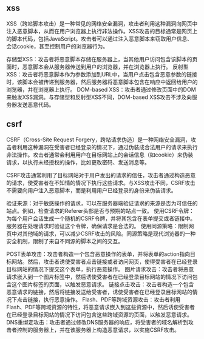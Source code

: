 ## xss
XSS（跨站脚本攻击）是一种常见的网络安全漏洞，攻击者利用这种漏洞向网页中注入恶意脚本，从而在用户浏览器上执行非法操作。XSS攻击的目标通常是网页上的脚本代码，包括JavaScript。攻击者可以通过注入恶意脚本来窃取用户信息、会话cookie，甚至控制用户的浏览器行为。

存储型XSS：攻击者将恶意脚本存储在服务器上，当其他用户访问包含该脚本的页面时，恶意脚本会从服务器传送到用户的浏览器，并在浏览器上执行。
反射型XSS：攻击者将恶意脚本作为参数添加到URL中，当用户点击包含恶意参数的链接时，该脚本会被传递到服务器，然后服务器将恶意脚本包含在响应中返回给用户的浏览器，并在浏览器上执行。
DOM-based XSS：攻击者通过修改页面中的DOM来触发XSS漏洞。与存储型和反射型XSS不同，DOM-based XSS攻击不涉及向服务器发送恶意代码。

## csrf
CSRF（Cross-Site Request Forgery，跨站请求伪造）是一种网络安全漏洞，攻击者利用这种漏洞在受害者已经登录的情况下，通过伪装成合法用户的请求来执行非法操作。攻击者通常会利用用户在目标网站上的会话信息（如cookie）来伪装请求，以执行未经授权的操作，比如更改密码、发送消息等。

CSRF攻击通常利用了目标网站对于用户发出的请求的信任，攻击者通过构造恶意的请求，使受害者在不知情的情况下执行这些请求。与XSS攻击不同，CSRF攻击不需要向用户注入恶意脚本，而是利用用户已经登录的身份来伪装请求。

验证来源：对于敏感操作的请求，可以在服务器端验证请求的来源是否为可信任的站点。例如，检查请求的Referer头部是否与预期的站点一致。
使用CSRF令牌：为每个用户会话生成一个随机的CSRF令牌，并将其包含在表单提交或者链接中。服务器在处理请求时验证这个令牌，确保请求是合法的。
使用同源策略：限制网页中对其他域的请求，可以减少CSRF攻击的风险。同源策略是现代浏览器的一种安全机制，限制了来自不同源的脚本之间的交互。

POST表单攻击：攻击者构造一个包含恶意操作的表单，并将表单的action指向目标网站。然后，攻击者诱使受害者点击链接或者访问网页，使得受害者在已经登录目标网站的情况下提交这个表单，执行恶意操作。
图片请求攻击：攻击者将恶意请求嵌入到一个图片标签中，然后诱使受害者在已经登录目标网站的情况下访问包含这个图片标签的页面，以触发恶意请求。
链接点击攻击：攻击者构造一个包含恶意请求的链接，然后将链接发送给受害者，诱使受害者在已经登录目标网站的情况下点击链接，执行恶意操作。
Flash、PDF等跨域资源攻击：攻击者利用Flash、PDF等跨域资源的特性，将恶意请求嵌入到这些资源中，然后诱使受害者在已经登录目标网站的情况下访问包含这些跨域资源的页面，以触发恶意请求。
DNS重绑定攻击：攻击者通过修改DNS服务器的响应，将受害者的域名解析到攻击者控制的服务器上，并在该服务器上构造恶意请求，以实施CSRF攻击。